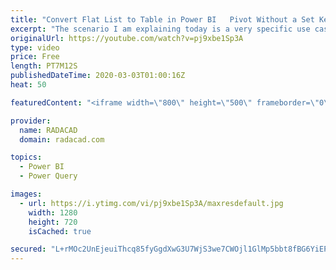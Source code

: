 ```yaml
---
title: "Convert Flat List to Table in Power BI   Pivot Without a Set Key Column Using Power Query"
excerpt: "The scenario I am explaining today is a very specific use case, However, I have seen examples similar to this happens very often. It happens that you get a text or Excel file with values written in a flat list structure, and that needs to be changed to a table format. Usually, this process can be done"
originalUrl: https://youtube.com/watch?v=pj9xbe1Sp3A
type: video
price: Free
length: PT7M12S
publishedDateTime: 2020-03-03T01:00:16Z
heat: 50

featuredContent: "<iframe width=\"800\" height=\"500\" frameborder=\"0\" src=\"https://www.youtube.com/embed/pj9xbe1Sp3A\" allow=\"accelerometer; autoplay; encrypted-media; gyroscope; picture-in-picture\" allowfullscreen></iframe>"

provider:
  name: RADACAD
  domain: radacad.com

topics:
  - Power BI
  - Power Query

images:
  - url: https://i.ytimg.com/vi/pj9xbe1Sp3A/maxresdefault.jpg
    width: 1280
    height: 720
    isCached: true

secured: "L+rMOc2UnEjeuiThcq85fyGgdXwG3U7WjS3we7CWOjl1GlMp5bbt8fBG6YiEPKabVoMA2I+LxchFfux2VWTRUP4GVjAKvTpkaOXcSmMGuWTGeF4h7GS5qlM9HCb2Gpv5uA1eCDU4M+iab0HPIEx+N4EuV3hcPvvnpljQ7xB7g9q1H8xUS+h84kG2Th/tob7mFA4r7vO41nW/0GXObALsWEk2DdHWE4Kn3cyXn7g03kj1MSt/4UpNIOnCsRplZ/Duniaboik2kf1R7UT+TpTx2uT6sAsuTrKYtkx+KqHNippaBy6j6GFzZouUNxdkk2345Z/gfuNOQB4snlar/HyWPitCQc6zOH1+1tdNoq67DugJVnN0wg77dlTC2ZD8DQ3R7eyHv3SjtqZKVZYiE/Zkhs1floqYxVz2OjptRtL7r88=;+FP7peyI/XECYIb5ZKFtcQ=="
---
```


